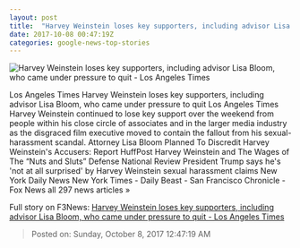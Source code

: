 ```yaml
---
layout: post
title:  "Harvey Weinstein loses key supporters, including advisor Lisa Bloom, who came under pressure to quit - Los Angeles Times"
date: 2017-10-08 00:47:19Z
categories: google-news-top-stories
---
```


![Harvey Weinstein loses key supporters, including advisor Lisa Bloom, who came under pressure to quit - Los Angeles Times](http://www.trbimg.com/img-59d98641/turbine/la-fi-ct-lisa-bloom-weinstein-20171007)

Los Angeles Times Harvey Weinstein loses key supporters, including advisor Lisa Bloom, who came under pressure to quit Los Angeles Times Harvey Weinstein continued to lose key support over the weekend from people within his close circle of associates and in the larger media industry as the disgraced film executive moved to contain the fallout from his sexual-harassment scandal. Attorney Lisa Bloom Planned To Discredit Harvey Weinstein's Accusers: Report HuffPost Harvey Weinstein and The Wages of The “Nuts and Sluts” Defense National Review President Trump says he's 'not at all surprised' by Harvey Weinstein sexual harassment claims New York Daily News New York Times - Daily Beast - San Francisco Chronicle - Fox News all 297 news articles »


Full story on F3News: [Harvey Weinstein loses key supporters, including advisor Lisa Bloom, who came under pressure to quit - Los Angeles Times](http://www.f3nws.com/n/eskJhD)

> Posted on: Sunday, October 8, 2017 12:47:19 AM
